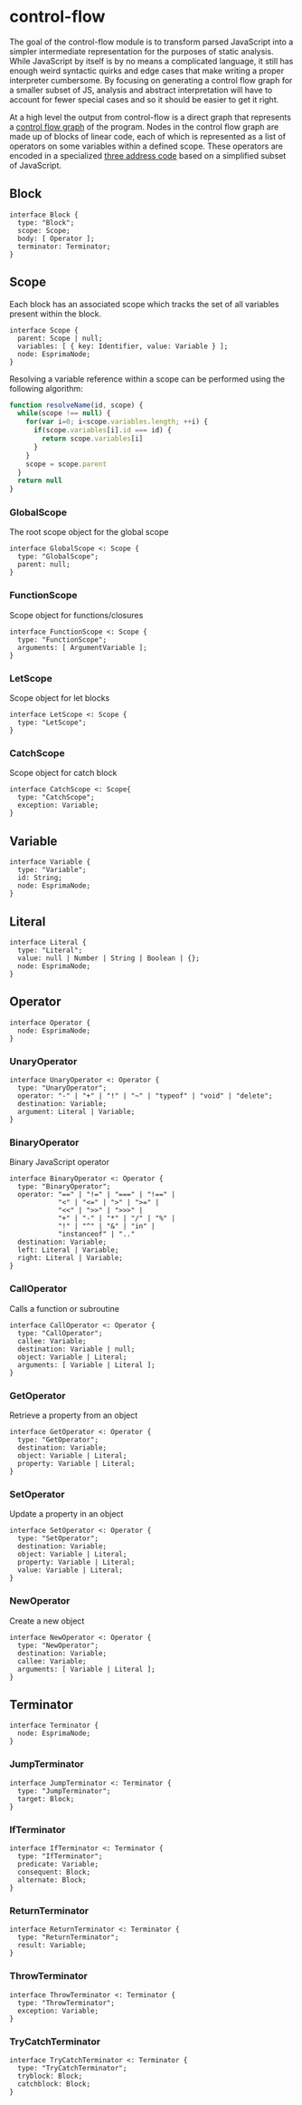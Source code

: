 control-flow
============
The goal of the control-flow module is to transform parsed JavaScript into a simpler intermediate representation for the purposes of static analysis.  While JavaScript by itself is by no means a complicated language, it still has enough weird syntactic quirks and edge cases that make writing a proper interpreter cumbersome.  By focusing on generating a control flow graph for a smaller subset of JS, analysis and abstract interpretation will have to account for fewer special cases and so it should be easier to get it right.

At a high level the output from control-flow is a direct graph that represents a [control flow graph](http://en.wikipedia.org/wiki/Control_flow_graph) of the program.  Nodes in the control flow graph are made up of blocks of linear code, each of which is represented as a list of operators on some variables within a defined scope.  These operators are encoded in a specialized [three address code](http://en.wikipedia.org/wiki/Three_address_code) based on a simplified subset of JavaScript.

## Block

```
interface Block {
  type: "Block";
  scope: Scope;
  body: [ Operator ];
  terminator: Terminator;
}
```

## Scope

Each block has an associated scope which tracks the set of all variables present within the block.  

```
interface Scope {
  parent: Scope | null;
  variables: [ { key: Identifier, value: Variable } ];
  node: EsprimaNode;
}
```

Resolving a variable reference within a scope can be performed using the following algorithm:

```javascript
function resolveName(id, scope) {
  while(scope !== null) {
    for(var i=0; i<scope.variables.length; ++i) {
      if(scope.variables[i].id === id) {
        return scope.variables[i]
      }
    }
    scope = scope.parent
  }
  return null
}
```

### GlobalScope
The root scope object for the global scope

```
interface GlobalScope <: Scope {
  type: "GlobalScope";
  parent: null;
}
```

### FunctionScope
Scope object for functions/closures

```
interface FunctionScope <: Scope {
  type: "FunctionScope";
  arguments: [ ArgumentVariable ];
}
```

### LetScope
Scope object for let blocks

```
interface LetScope <: Scope {
  type: "LetScope";
}
```

### CatchScope
Scope object for catch block

```
interface CatchScope <: Scope{
  type: "CatchScope";
  exception: Variable;
}
```

## Variable

```
interface Variable {
  type: "Variable";
  id: String;
  node: EsprimaNode;
}
```

## Literal

```
interface Literal {
  type: "Literal";
  value: null | Number | String | Boolean | {};
  node: EsprimaNode;
}
```


## Operator

```
interface Operator {
  node: EsprimaNode;
}
```

### UnaryOperator

```
interface UnaryOperator <: Operator {
  type: "UnaryOperator";
  operator: "-" | "+" | "!" | "~" | "typeof" | "void" | "delete";
  destination: Variable;
  argument: Literal | Variable;
}
```

### BinaryOperator

Binary JavaScript operator

```
interface BinaryOperator <: Operator {
  type: "BinaryOperator";
  operator: "==" | "!=" | "===" | "!==" | 
            "<" | "<=" | ">" | ">=" |
            "<<" | ">>" | ">>>" |
            "+" | "-" | "*" | "/" | "%" |
            "!" | "^" | "&" | "in" |
            "instanceof" | ".."
  destination: Variable;
  left: Literal | Variable;
  right: Literal | Variable;
}
```

### CallOperator
Calls a function or subroutine

```
interface CallOperator <: Operator {
  type: "CallOperator";
  callee: Variable;
  destination: Variable | null;
  object: Variable | Literal;
  arguments: [ Variable | Literal ];
}
```

### GetOperator
Retrieve a property from an object

```
interface GetOperator <: Operator {
  type: "GetOperator";
  destination: Variable;
  object: Variable | Literal;
  property: Variable | Literal;  
}
```

### SetOperator
Update a property in an object

```
interface SetOperator <: Operator {
  type: "SetOperator";
  destination: Variable;
  object: Variable | Literal;
  property: Variable | Literal;
  value: Variable | Literal;
}
```

### NewOperator
Create a new object

```
interface NewOperator <: Operator {
  type: "NewOperator";
  destination: Variable;
  callee: Variable;
  arguments: [ Variable | Literal ];
}
```

## Terminator

```
interface Terminator {
  node: EsprimaNode;
}
```

### JumpTerminator

```
interface JumpTerminator <: Terminator {
  type: "JumpTerminator";
  target: Block;
}
```

### IfTerminator

```
interface IfTerminator <: Terminator {
  type: "IfTerminator";
  predicate: Variable;
  consequent: Block;
  alternate: Block;
}
```

### ReturnTerminator

```
interface ReturnTerminator <: Terminator {
  type: "ReturnTerminator";
  result: Variable;
}
```

### ThrowTerminator

```
interface ThrowTerminator <: Terminator {
  type: "ThrowTerminator";
  exception: Variable;
}
```

### TryCatchTerminator

```
interface TryCatchTerminator <: Terminator {
  type: "TryCatchTerminator";
  tryblock: Block;
  catchblock: Block;
}
```